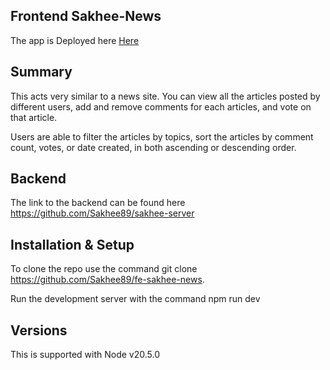 ## Frontend Sakhee-News

The app is Deployed here [Here](https://sakhee-news.netlify.app)

## Summary

This acts very similar to a news site. You can view all the articles posted by different users, add and remove comments for each articles, and vote on
that article.

Users are able to filter the articles by topics, sort the articles by comment count, votes, or date created, in both ascending or descending order.

## Backend

The link to the backend can be found here https://github.com/Sakhee89/sakhee-server

## Installation & Setup

To clone the repo use the command git clone https://github.com/Sakhee89/fe-sakhee-news.

Run the development server with the command npm run dev

## Versions

This is supported with Node v20.5.0
